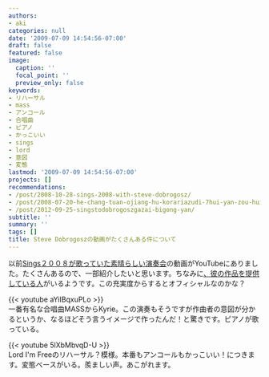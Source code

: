 ```yaml
---
authors:
- aki
categories: null
date: '2009-07-09 14:54:56-07:00'
draft: false
featured: false
image:
  caption: ''
  focal_point: ''
  preview_only: false
keywords:
- リハーサル
- mass
- アンコール
- 合唱曲
- ピアノ
- かっこいい
- sings
- lord
- 意図
- 変態
lastmod: '2009-07-09 14:54:56-07:00'
projects: []
recommendations:
- /post/2008-10-28-sings-2008-with-steve-dobrogosz/
- /post/2008-07-20-he-chang-tuan-ojiang-hu-korariazudi-7hui-yan-zou-hui/
- /post/2012-09-25-singstodobrogoszgazai-bigong-yan/
subtitle: ''
summary: ''
tags: []
title: Steve Dobrogoszの動画がたくさんある件について
---
```


以前[Sings２００８が歌っていた素晴らしい演奏会](https://chezo.uno/post/2008-10-28-sings-2008-with-steve-dobrogosz)の動画がYouTubeにありました。たくさんあるので、一部紹介したいと思います。ちなみに[、彼の作品を提供している人](http://www.youtube.com/user/7609RH)がいるようです。この充実度からするとオフィシャルなのかな？

{{< youtube aYiIBqxuPLo >}}  
一番有名な合唱曲MASSからKyrie。この演奏もそうですが作曲者の意図が分かるというか、なるほどそう言うイメージで作ったんだ！と驚きです。ピアノが歌っている。

{{< youtube 5lXbMbvqD-U >}}  
Lord I'm Freeのリハーサル？模様。本番もアンコールもかっこいい！につきます。変態ベースがいる。羨ましい声。あこがれます。